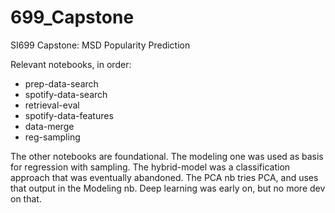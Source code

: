 # 699_Capstone
SI699 Capstone: MSD Popularity Prediction

Relevant notebooks, in order:
- prep-data-search
- spotify-data-search
- retrieval-eval
- spotify-data-features
- data-merge
- reg-sampling

The other notebooks are foundational. The modeling one was used as basis for regression with sampling. The hybrid-model was a classification approach that was eventually abandoned. The PCA nb tries PCA, and uses that output in the Modeling nb. Deep learning was early on, but no more dev on that.
